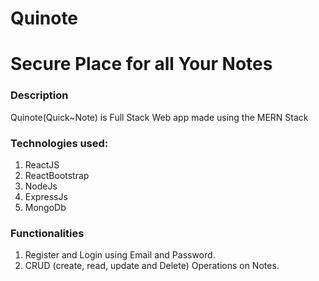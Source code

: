 # Quinote 
# Secure Place for all Your  Notes

### **Description**
Quinote(Quick~Note) is Full Stack Web app made using the MERN Stack

### Technologies used:
1. ReactJS
2. ReactBootstrap
3. NodeJs 
4. ExpressJs
5. MongoDb

### Functionalities
1. Register and Login using Email and Password.
2. CRUD (create, read, update and Delete) Operations on Notes.
